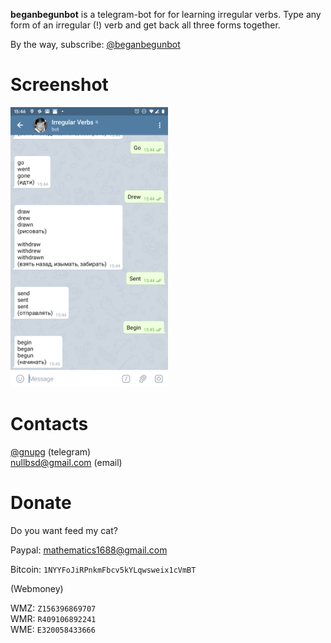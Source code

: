 **beganbegunbot** is a telegram-bot for for learning irregular verbs. 
Type any form of an irregular (!) verb and get back all three forms together.

By the way, subscribe: [@beganbegunbot](https://t.me/beganbegunbot)

# Screenshot 

<img src="/screenshot.png" width="50%" />

# Contacts

[@gnupg](https://t.me/gnupg) (telegram)<br>
nullbsd@gmail.com (email)

# Donate

Do you want feed my cat?

Paypal: mathematics1688@gmail.com

Bitcoin: `1NYYFoJiRPnkmFbcv5kYLqwsweix1cVmBT`

(Webmoney)

WMZ: `Z156396869707`<br>
WMR: `R409106892241`<br>
WME: `E320058433666`

